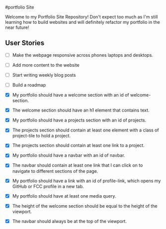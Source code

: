 #portfolio Site

Welcome to my Portfolio Site Repository! Don't expect too much as I'm still learning how to build websites and will definitely
refactor my portfolio in the near future!


## User Stories
- [ ] Make the webpage responsive across phones laptops and desktops.
- [ ] Add more content to the website 
- [ ] Start writing weekly blog posts
- [ ] Build a roadmap

- [x] My portfolio should have a welcome section with an id of welcome-section.

- [x] The welcome section should have an h1 element that contains text.

- [x] My portfolio should have a projects section with an id of projects.

- [x] The projects section should contain at least one element with a class of project-tile to hold a project.

- [x] The projects section should contain at least one link to a project.

- [x] My portfolio should have a navbar with an id of navbar.

- [x] The navbar should contain at least one link that I can click on to navigate to different sections of the page.

- [x] My portfolio should have a link with an id of profile-link, which opens my GitHub or FCC profile in a new tab.

- [x] My portfolio should have at least one media query.

- [x] The height of the welcome section should be equal to the height of the viewport.

- [x] The navbar should always be at the top of the viewport.
